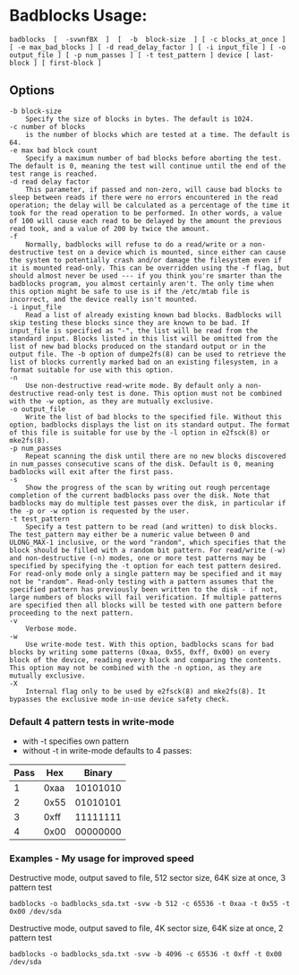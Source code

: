 # Badblocks Usage:
`badblocks  [  -svwnfBX  ]  [  -b  block-size  ] [ -c blocks_at_once ] [ -e max_bad_blocks ]
[ -d read_delay_factor ] [ -i input_file ] [ -o output_file ] [ -p num_passes ] [ -t test_pattern ]
device [ last-block ] [ first-block ]`

## Options
    -b block-size
        Specify the size of blocks in bytes. The default is 1024. 
    -c number of blocks
        is the number of blocks which are tested at a time. The default is 64. 
    -e max bad block count
        Specify a maximum number of bad blocks before aborting the test. The default is 0, meaning the test will continue until the end of the test range is reached. 
    -d read delay factor
        This parameter, if passed and non-zero, will cause bad blocks to sleep between reads if there were no errors encountered in the read operation; the delay will be calculated as a percentage of the time it took for the read operation to be performed. In other words, a value of 100 will cause each read to be delayed by the amount the previous read took, and a value of 200 by twice the amount. 
    -f
        Normally, badblocks will refuse to do a read/write or a non-destructive test on a device which is mounted, since either can cause the system to potentially crash and/or damage the filesystem even if it is mounted read-only. This can be overridden using the -f flag, but should almost never be used --- if you think you're smarter than the badblocks program, you almost certainly aren't. The only time when this option might be safe to use is if the /etc/mtab file is incorrect, and the device really isn't mounted. 
    -i input_file
        Read a list of already existing known bad blocks. Badblocks will skip testing these blocks since they are known to be bad. If input_file is specified as "-", the list will be read from the standard input. Blocks listed in this list will be omitted from the list of new bad blocks produced on the standard output or in the output file. The -b option of dumpe2fs(8) can be used to retrieve the list of blocks currently marked bad on an existing filesystem, in a format suitable for use with this option. 
    -n
        Use non-destructive read-write mode. By default only a non-destructive read-only test is done. This option must not be combined with the -w option, as they are mutually exclusive. 
    -o output_file
        Write the list of bad blocks to the specified file. Without this option, badblocks displays the list on its standard output. The format of this file is suitable for use by the -l option in e2fsck(8) or mke2fs(8). 
    -p num_passes
        Repeat scanning the disk until there are no new blocks discovered in num_passes consecutive scans of the disk. Default is 0, meaning badblocks will exit after the first pass. 
    -s
        Show the progress of the scan by writing out rough percentage completion of the current badblocks pass over the disk. Note that badblocks may do multiple test passes over the disk, in particular if the -p or -w option is requested by the user. 
    -t test_pattern
        Specify a test pattern to be read (and written) to disk blocks. The test_pattern may either be a numeric value between 0 and ULONG_MAX-1 inclusive, or the word "random", which specifies that the block should be filled with a random bit pattern. For read/write (-w) and non-destructive (-n) modes, one or more test patterns may be specified by specifying the -t option for each test pattern desired. For read-only mode only a single pattern may be specified and it may not be "random". Read-only testing with a pattern assumes that the specified pattern has previously been written to the disk - if not, large numbers of blocks will fail verification. If multiple patterns are specified then all blocks will be tested with one pattern before proceeding to the next pattern. 
    -v
        Verbose mode. 
    -w
        Use write-mode test. With this option, badblocks scans for bad blocks by writing some patterns (0xaa, 0x55, 0xff, 0x00) on every block of the device, reading every block and comparing the contents. This option may not be combined with the -n option, as they are mutually exclusive. 
    -X
        Internal flag only to be used by e2fsck(8) and mke2fs(8). It bypasses the exclusive mode in-use device safety check.

### Default 4 pattern tests in write-mode
- with -t specifies own pattern
- without -t in write-mode defaults to 4 passes:

Pass| Hex  | Binary
----|------|---------
1   | 0xaa | 10101010
2   | 0x55 | 01010101
3   | 0xff | 11111111
4   | 0x00 | 00000000

### Examples - My usage for improved speed
Destructive mode, output saved to file, 512 sector size, 64K size at once, 3 pattern test

`badblocks -o badblocks_sda.txt -svw -b 512 -c 65536 -t 0xaa -t 0x55 -t 0x00 /dev/sda`

Destructive mode, output saved to file, 4K sector size, 64K size at once, 2 pattern test

`badblocks -o badblocks_sda.txt -svw -b 4096 -c 65536 -t 0xff -t 0x00 /dev/sda`
